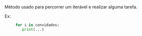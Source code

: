 Método usado para percorrer um iterável e realizar alguma tarefa.

Ex:  
```python
	 for i in convidados:
		print(...)
```

